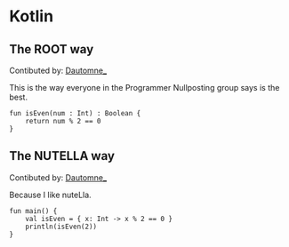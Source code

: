 # Kotlin

## The ROOT way 
Contibuted by: [Dautomne_](https://github.com/FernandoNSC5)

This is the way everyone in the Programmer Nullposting group says is the best.

```
fun isEven(num : Int) : Boolean {
    return num % 2 == 0
}
```

## The NUTELLA way
Contibuted by: [Dautomne_](https://github.com/FernandoNSC5)

Because I like nuteLla.

```
fun main() {
    val isEven = { x: Int -> x % 2 == 0 }
    println(isEven(2))
}
```
